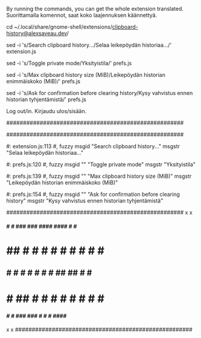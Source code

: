 By running the commands, you can get the whole extension translated.
Suorittamalla komennot, saat koko laajennuksen käännettyä.

cd ~/.local/share/gnome-shell/extensions/clipboard-history@alexsaveau.dev/

sed -i 's/Search clipboard history.../Selaa leikepöydän historiaa.../' extension.js

sed -i 's/Toggle private mode/Yksityistila/' prefs.js

sed -i 's/Max clipboard history size (MiB)/Leikepöydän historian enimmäiskoko (MiB)/' prefs.js

sed -i 's/Ask for confirmation before clearing history/Kysy vahvistus ennen historian tyhjentämistä/' prefs.js

Log out/in.
Kirjaudu ulos/sisään.

#####################################################

#####################################################

#: extension.js:113
#, fuzzy
msgid "Search clipboard history..."
msgstr "Selaa leikepöydän historiaa..."

#: prefs.js:120
#, fuzzy
msgid ""
"Toggle private mode"
msgstr "Yksityistila"

#: prefs.js:139
#, fuzzy
msgid ""
"Max clipboard history size (MiB)"
msgstr "Leikepöydän historian enimmäiskoko (MiB)"

#: prefs.js:154
#, fuzzy
msgid ""
"Ask for confirmation before clearing history"
msgstr "Kysy vahvistus ennen historian tyhjentämistä"

#####################################################
x                                                x
 #### #   # ###      ###   ####  #### # #    ####
 #    ##  # #  #    #   #  #     #    # #    #
 ##   # # # #   #  #     # ##    ##   # #    ##
 #    #  ## #  #    #   #  #     #    # #    #
 #### #   # ###      ###   #     #    # #### ####
x                                                x
#####################################################

